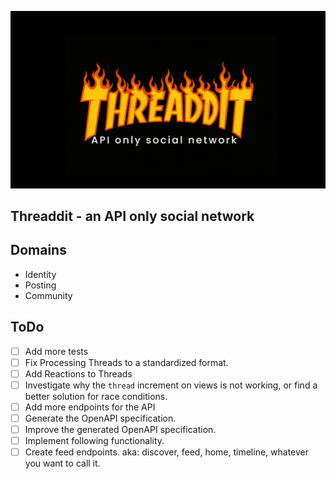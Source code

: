 <p>

![Threaddit](/art/threaddit.png)

</p>


## Threaddit - an API only social network

## Domains

- Identity
- Posting
- Community

## ToDo

- [ ] Add more tests
- [ ] Fix Processing Threads to a standardized format.
- [ ] Add Reactions to Threads
- [ ] Investigate why the `thread` increment on views is not working, or find a better solution for race conditions.
- [ ] Add more endpoints for the API
- [ ] Generate the OpenAPI specification.
- [ ] Improve the generated OpenAPI specification.
- [ ] Implement following functionality.
- [ ] Create feed endpoints. aka: discover, feed, home, timeline, whatever you want to call it.
